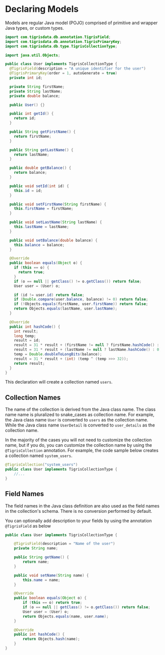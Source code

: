 # Declaring Models

Models are regular Java model (POJO) comprised of primitive and wrapper Java
types, or custom types.

```java
import com.tigrisdata.db.annotation.TigrisField;
import com.tigrisdata.db.annotation.TigrisPrimaryKey;
import com.tigrisdata.db.type.TigrisCollectionType;

import java.util.Objects;

public class User implements TigrisCollectionType {
  @TigrisField(description = "A unique identifier for the user")
  @TigrisPrimaryKey(order = 1, autoGenerate = true)
  private int id;

  private String firstName;
  private String lastName;
  private double balance;

  public User() {}

  public int getId() {
    return id;
  }

  public String getFirstName() {
    return firstName;
  }

  public String getLastName() {
    return lastName;
  }

  public double getBalance() {
    return balance;
  }

  public void setId(int id) {
    this.id = id;
  }

  public void setFirstName(String firstName) {
    this.firstName = firstName;
  }

  public void setLastName(String lastName) {
    this.lastName = lastName;
  }

  public void setBalance(double balance) {
    this.balance = balance;
  }

  @Override
  public boolean equals(Object o) {
    if (this == o) {
      return true;
    }
    if (o == null || getClass() != o.getClass()) return false;
    User user = (User) o;

    if (id != user.id) return false;
    if (Double.compare(user.balance, balance) != 0) return false;
    if (!Objects.equals(firstName, user.firstName)) return false;
    return Objects.equals(lastName, user.lastName);
  }

  @Override
  public int hashCode() {
    int result;
    long temp;
    result = id;
    result = 31 * result + (firstName != null ? firstName.hashCode() : 0);
    result = 31 * result + (lastName != null ? lastName.hashCode() : 0);
    temp = Double.doubleToLongBits(balance);
    result = 31 * result + (int) (temp ^ (temp >>> 32));
    return result;
  }
}
```

This declaration will create a collection named `users`.

## Collection Names

The name of the collection is derived from the Java class name. The class name
name is pluralized to snake_cases as collection name. For example, the
Java class name `User` is converted to `users` as the collection name. While
the Java class name `UserDetail` is converted to `user_details` as the
collection name.

In the majority of the cases you will not need to customize the collection name,
but if you do, you can customize the collection name by using the
`@TigrisCollection` annotation. For example, the code sample below creates a
collection named `system_users`.

```java
@TigrisCollection("system_users")
public class User implements TigrisCollectionType {
    //...
}
```

## Field Names

The field names in the Java class definition are also used as the field names
in the collection's schema. There is no conversion performed by default.

You can optionally add description to your fields by using the annotation
`@TigrisField` as below

```java
public class User implements TigrisCollectionType {

    @TigrisField(description = "Name of the user")
    private String name;

    public String getName() {
        return name;
    }

    public void setName(String name) {
        this.name = name;
    }

    @Override
    public boolean equals(Object o) {
        if (this == o) return true;
        if (o == null || getClass() != o.getClass()) return false;
        User user = (User) o;
        return Objects.equals(name, user.name);
    }

    @Override
    public int hashCode() {
        return Objects.hash(name);
    }
}
```
